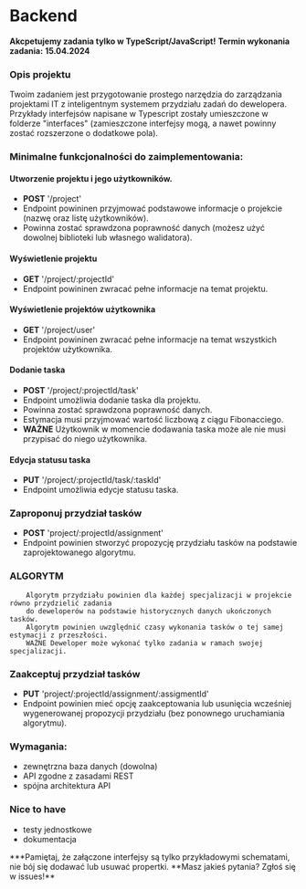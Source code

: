 # Backend

**Akcpetujemy zadania tylko w TypeScript/JavaScript!**
**Termin wykonania zadania:** **15.04.2024**

### Opis projektu

Twoim zadaniem jest przygotowanie prostego narzędzia do zarządzania projektami IT z inteligentnym systemem przydziału zadań do dewelopera.
Przykłady interfejsów napisane w Typescript zostały umieszczone w folderze "interfaces" (zamieszczone interfejsy mogą, a nawet powinny zostać rozszerzone o dodatkowe pola).

### Minimalne funkcjonalności do zaimplementowania:

#### Utworzenie projektu i jego użytkowników.

- **POST** '/project'
- Endpoint powininen przyjmować podstawowe informacje o projekcie (nazwę oraz listę użytkowników).
- Powinna zostać sprawdzona poprawność danych (możesz użyć dowolnej biblioteki lub własnego walidatora).

#### Wyświetlenie projektu

- **GET** '/project/:projectId'
- Endpoint powininen zwracać pełne informacje na temat projektu.

#### Wyświetlenie projektów użytkownika

- **GET** '/project/user'
- Endpoint powininen zwracać pełne informacje na temat wszystkich projektów użytkownika.

#### Dodanie taska

- **POST** '/project/:projectId/task'
- Endpoint umożliwia dodanie taska dla projektu.
- Powinna zostać sprawdzona poprawność danych.
- Estymacja musi przyjmować wartość liczbową z ciągu Fibonacciego.
- **WAŻNE** Użytkownik w momencie dodawania taska może ale nie musi przypisać do niego użytkownika.

#### Edycja statusu taska

- **PUT** '/project/:projectId/task/:taskId'
- Endpoint umożliwia edycje statusu taska.

### Zaproponuj przydział tasków

- **POST** 'project/:projectId/assignment'
- Endpoint powinien stworzyć propozycję przydziału tasków na podstawie zaprojektowanego algorytmu.

### **ALGORYTM**

        Algorytm przydziału powinien dla każdej specjalizacji w projekcie równo przydzielić zadania
        do deweloperów na podstawie historycznych danych ukończonych tasków.
        Algorytm powinien uwzględnić czasy wykonania tasków o tej samej estymacji z przeszłości.
        WAŻNE Deweloper może wykonać tylko zadania w ramach swojej specjalizacji.

### Zaakceptuj przydział tasków

- **PUT** 'project/:projectId/assignment/:assigmentId'
- Endpoint powinien mieć opcję zaakceptowania lub usunięcia wcześniej wygenerowanej propozycji przydziału (bez ponownego uruchamiania algorytmu).

### Wymagania:

- zewnętrzna baza danych (dowolna)
- API zgodne z zasadami REST
- spójna architektura API

### Nice to have

- testy jednostkowe
- dokumentacja

**\*Pamiętaj, że załączone interfejsy są tylko przykładowymi schematami, nie bój się dodawać lub usuwać propertki.
**Masz jakieś pytania? Zgłoś się w issues!\*\*
